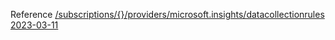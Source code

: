 Reference [/subscriptions/{}/providers/microsoft.insights/datacollectionrules 2023-03-11](/Resources/mgmt-plane/L3N1YnNjcmlwdGlvbnMve30vcHJvdmlkZXJzL21pY3Jvc29mdC5pbnNpZ2h0cy9kYXRhY29sbGVjdGlvbnJ1bGVz/2023-03-11.xml)

